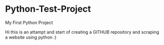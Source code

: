Python-Test-Project
===================

My First Python Project


Hi this is an attampt and start of creating a GITHUB repository and scraping a website using python :)


